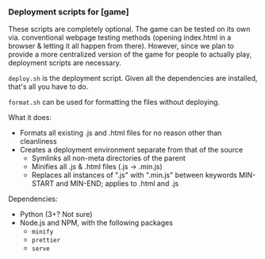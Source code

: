 ### Deployment scripts for [game]
These scripts are completely optional. The game can be tested on its own via. conventional webpage testing methods (opening index.html in a browser & letting it all happen from there). However, since we plan to provide a more centralized version of the game for people to actually play, deployment scripts are necessary.

`deploy.sh` is the deployment script. Given all the dependencies are installed, that's all you have to do.

`format.sh` can be used for formatting the files without deploying.

What it does:
- Formats all existing .js and .html files for no reason other than cleanliness
- Creates a deployment environment separate from that of the source
  - Symlinks all non-meta directories of the parent
  - Minifies all .js & .html files (.js -> .min.js)
  - Replaces all instances of ".js" with ".min.js" between keywords MIN-START and MIN-END; applies to .html and .js 

Dependencies:
- Python (3+? Not sure)
- Node.js and NPM, with the following packages
  - `minify`
  - `prettier`
  - `serve`
